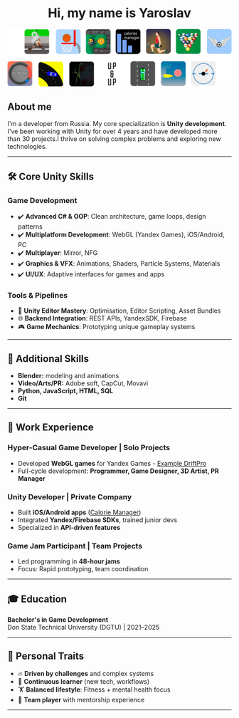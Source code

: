 <h1 align="center">Hi, my name is Yaroslav </h1>

<p align="center">
 <img width="530" src="res/GameIcons.png" alt="icons"/>
</p>

## About me
I'm a developer from Russia. My core specialization is **Unity development**. I've been working with Unity for over 4 years and have developed more than 30 projects.I thrive on solving complex problems and exploring new technologies.

---

## 🛠️ Core Unity Skills
### **Game Development**
- ✔️ **Advanced C# & OOP**: Clean architecture, game loops, design patterns  
- ✔️ **Multiplatform Development**: WebGL (Yandex Games), iOS/Android, PC  
- ✔️ **Multiplayer**: Mirror, NFG 
- ✔️ **Graphics & VFX**: Animations, Shaders, Particle Systems, Materials  
- ✔️ **UI/UX**: Adaptive interfaces for games and apps  

### **Tools & Pipelines**
- 🔧 **Unity Editor Mastery**: Optimisation, Editor Scripting, Asset Bundles  
- 🌐 **Backend Integration**: REST APIs, YandexSDK, Firebase  
- 🎮 **Game Mechanics**: Prototyping unique gameplay systems  

---

## 🔧 Additional Skills
- **Blender:** modeling and animations
- **Video/Arts/PR:** Adobe soft, CapCut, Movavi
- **Python, JavaScript, HTML, SQL**
- **Git**
---

## 💼 Work Experience
### **Hyper-Casual Game Developer** | Solo Projects 
- Developed **WebGL games** for Yandex Games - [Example DriftPro](https://github.com/S0ftPunk/Drift-Pro-For-YandexGames)  
- Full-cycle development: **Programmer, Game Designer, 3D Artist, PR Manager**  

### **Unity Developer** | Private Company
- Built **iOS/Android apps** ([Calorie Manager](https://github.com/S0ftPunk/Calories-Manager-App-For-IOS))  
- Integrated **Yandex/Firebase SDKs**, trained junior devs  
- Specialized in **API-driven features**  

### **Game Jam Participant** | Team Projects
- Led programming in **48-hour jams**  
- Focus: Rapid prototyping, team coordination  

---

## 🎓 Education
**Bachelor's in Game Development**  
Don State Technical University (DGTU) | 2021–2025  

---

## 🌟 Personal Traits
- 🔥 **Driven by challenges** and complex systems  
- 🧠 **Continuous learner** (new tech, workflows)  
- 🏋️ **Balanced lifestyle**: Fitness + mental health focus  
- 🤝 **Team player** with mentorship experience  

---

